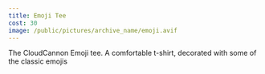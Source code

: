 ```yaml
---
title: Emoji Tee
cost: 30
image: /public/pictures/archive_name/emoji.avif
---
```


The CloudCannon Emoji tee.
A comfortable t-shirt, decorated with some
of the classic emojis
